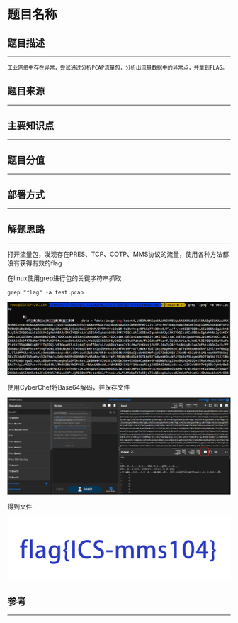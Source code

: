 # 题目名称

## 题目描述
---
```
工业网络中存在异常，尝试通过分析PCAP流量包，分析出流量数据中的异常点，并拿到FLAG。
```

## 题目来源
---


## 主要知识点
---


## 题目分值
---


## 部署方式
---


## 解题思路
---

打开流量包，发现存在PRES、TCP、COTP、MMS协议的流量，使用各种方法都没有获得有效的flag

在linux使用grep进行包的关键字符串抓取

```
grep "flag" -a test.pcap
```

![](images/ctf-2021-08-23-11-11-10.png)

使用CyberChef将Base64解码，并保存文件

![](images/ctf-2021-08-23-11-12-13.png)

得到文件

![](images/ctf-2021-08-23-11-13-19.png)

## 参考
---
